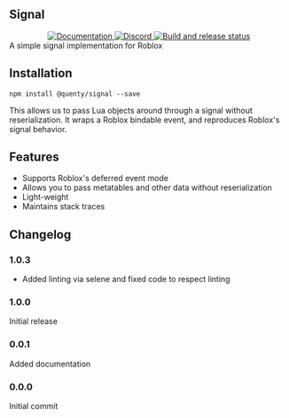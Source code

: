 ## Signal
<div align="center">
  <a href="http://quenty.github.io/api/">
    <img src="https://img.shields.io/badge/docs-website-green.svg" alt="Documentation" />
  </a>
  <a href="https://discord.gg/mhtGUS8">
    <img src="https://img.shields.io/badge/discord-nevermore-blue.svg" alt="Discord" />
  </a>
  <a href="https://github.com/Quenty/NevermoreEngine/actions">
    <img src="https://github.com/Quenty/NevermoreEngine/actions/workflows/build.yml/badge.svg" alt="Build and release status" />
  </a>
</div>
A simple signal implementation for Roblox

## Installation
```
npm install @quenty/signal --save
```

This allows us to pass Lua objects around through a signal without reserialization. It wraps a Roblox bindable event, and reproduces Roblox's signal behavior.

## Features

* Supports Roblox's deferred event mode
* Allows you to pass metatables and other data without reserialization
* Light-weight
* Maintains stack traces

## Changelog

### 1.0.3
- Added linting via selene and fixed code to respect linting

### 1.0.0
Initial release

### 0.0.1
Added documentation

### 0.0.0
Initial commit